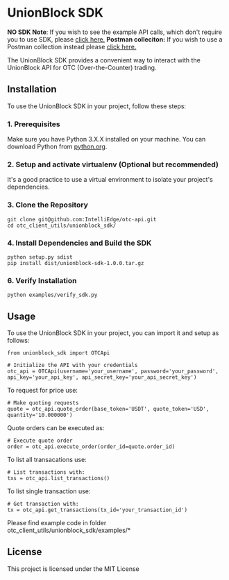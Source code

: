 # UnionBlock SDK

**NO SDK Note**: If you wish to see the example API calls, which don't require you to use SDK, please [click here.](https://github.com/IntelliEdge/unionblock-api-sdk/tree/main/standalone_examples)
**Postman colleciton:** If you wish to use a Postman collection instead please  [click here.](https://github.com/IntelliEdge/unionblock-api-sdk/tree/main/postman_examples)

The UnionBlock SDK provides a convenient way to interact with the UnionBlock API for OTC (Over-the-Counter) trading.

## Installation

To use the UnionBlock SDK in your project, follow these steps:

### 1. Prerequisites

Make sure you have Python 3.X.X installed on your machine. You can download Python from [python.org](https://www.python.org/).

### 2. Setup and activate virtualenv (Optional but recommended)

It's a good practice to use a virtual environment to isolate your project's dependencies. 

### 3. Clone the Repository

```
git clone git@github.com:IntelliEdge/otc-api.git
cd otc_client_utils/unionblock_sdk/
```

### 4. Install Dependencies and Build the SDK

```
python setup.py sdist
pip install dist/unionblock-sdk-1.0.0.tar.gz
```

### 6. Verify Installation

```
python examples/verify_sdk.py
```

## Usage

To use the UnionBlock SDK in your project, you can import it and setup as follows:

```
from unionblock_sdk import OTCApi

# Initialize the API with your credentials
otc_api = OTCApi(username='your_username', password='your_password', api_key='your_api_key', api_secret_key='your_api_secret_key')
```


To request for price use:

```
# Make quoting requests
quote = otc_api.quote_order(base_token='USDT', quote_token='USD', quantity='10.000000')
```


Quote orders can be executed as:

```
# Execute quote order
order = otc_api.execute_order(order_id=quote.order_id)
```


To list all transacations use:

```
# List transactions with:
txs = otc_api.list_transactions()
```


To list single transaction use:

```
# Get transaction with:
tx = otc_api.get_transactions(tx_id='your_transaction_id')
```

Please find example code in folder otc_client_utils/unionblock_sdk/examples/*

## License

This project is licensed under the MIT License


